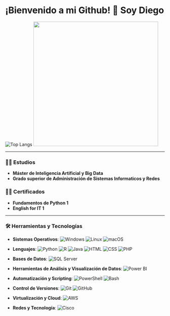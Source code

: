 # ¡Bienvenido a mi Github! 👋 Soy Diego

![Top Langs](https://github-readme-stats.vercel.app/api/top-langs/?username=dekiuv&layout=compact&theme=tokyonight)
<img src="https://github-readme-stats.vercel.app/api?username=dekiuv&show_icons=true&hide_title=true&theme=tokyonight" width="394">

---

### 👨‍💻 Estudios

- **Máster de Inteligencia Artificial y Big Data**
- **Grado superior de Administración de Sistemas Informaticos y Redes**


### 👨‍💻 Certificados
- **Fundamentos de Python 1**
- **English for IT 1**
---

### 🛠️ Herramientas y Tecnologías
- **Sistemas Operativos**: 
  ![Windows](https://img.shields.io/badge/Windows-0078D6?style=flat&logo=windows8&logoColor=white)
  ![Linux](https://img.shields.io/badge/Linux-FCC624?style=flat&logo=linux&logoColor=black)
  ![macOS](https://img.shields.io/badge/macOS-000000?style=flat&logo=apple&logoColor=white)
  
- **Lenguajes**: 
  ![Python](https://img.shields.io/badge/Python-3776AB?style=flat&logo=python&logoColor=white)
  ![R](https://img.shields.io/badge/R-276DC3?style=flat&logo=r&logoColor=white)
  ![Java](https://img.shields.io/badge/Java-ED8B00?style=flat&logo=java&logoColor=white)
  ![HTML](https://img.shields.io/badge/HTML5-E34F26?style=flat&logo=html5&logoColor=white)
  ![CSS](https://img.shields.io/badge/CSS3-1572B6?style=flat&logo=css3&logoColor=white)
  ![PHP](https://img.shields.io/badge/PHP-777BB4?style=flat&logo=php&logoColor=white)

- **Bases de Datos**:
  ![SQL Server](https://img.shields.io/badge/SQL%20Server-CC2927?style=flat&logo=microsoft-sql-server&logoColor=white) 

- **Herramientas de Análisis y Visualización de Datos**: 
  ![Power BI](https://img.shields.io/badge/Power%20BI-F2C811?style=flat&logo=power-bi&logoColor=black)

- **Automatización y Scripting**: 
  ![PowerShell](https://img.shields.io/badge/PowerShell-5391FE?style=flat&logo=powershell&logoColor=white)
  ![Bash](https://img.shields.io/badge/Bash-4EAA25?style=flat&logo=gnu-bash&logoColor=white)
  
- **Control de Versiones**:
  ![Git](https://img.shields.io/badge/Git-F05032?style=flat&logo=git&logoColor=white)
  ![GitHub](https://img.shields.io/badge/GitHub-181717?style=flat&logo=github&logoColor=white)


- **Virtualización y Cloud**: 
  ![AWS](https://img.shields.io/badge/AWS-FF9900?style=flat&logo=amazon&logoColor=white)

- **Redes y Tecnología**: 
  ![Cisco](https://img.shields.io/badge/Cisco-1BA0D7?style=flat&logo=cisco&logoColor=white)  
